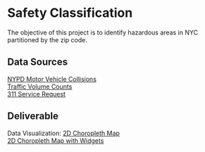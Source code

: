 # Safety Classification <br />
The objective of this project is to identify hazardous areas in NYC partitioned by the zip code.

## Data Sources <br />
[NYPD Motor Vehicle Collisions](https://data.cityofnewyork.us/Public-Safety/NYPD-Motor-Vehicle-Collisions/h9gi-nx95) <br />
[Traffic Volume Counts](https://data.cityofnewyork.us/Transportation/Traffic-Volume-Counts-2012-2013-/p424-amsu) <br />
[311 Service Request](https://data.cityofnewyork.us/Social-Services/311-Service-Requests/fvrb-kbbt) <br />

## Deliverable <br />
Data Visualization: [2D Choropleth Map]() <br />
                    [2D Choropleth Map with Widgets]()
